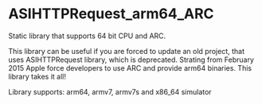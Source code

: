# ASIHTTPRequest_arm64_ARC
Static library that supports 64 bit CPU and ARC.

This library can be useful if you are forced to update an old project, that uses ASIHTTPRequest library, which is deprecated. Strating from February 2015 Apple force developers to use ARC and provide arm64 binaries. This library takes it all!

Library supports: arm64, armv7, armv7s and x86_64 simulator